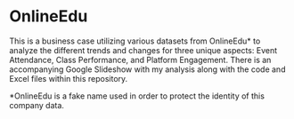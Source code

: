 # OnlineEdu

This is a business case utilizing various datasets from OnlineEdu* to analyze the different trends and changes for three unique aspects: Event Attendance, Class Performance, and Platform Engagement. There is an accompanying Google Slideshow with my analysis along with the code and Excel files within this repository.


*OnlineEdu is a fake name used in order to protect the identity of this company data.
